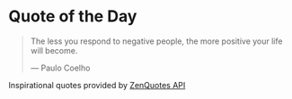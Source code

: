 # Quote of the Day

<!-- QUOTE_START -->
> The less you respond to negative people, the more positive your life will become.
>
> — Paulo Coelho

Inspirational quotes provided by <a href="https://zenquotes.io/" target="_blank">ZenQuotes API</a>
<!-- QUOTE_END -->
